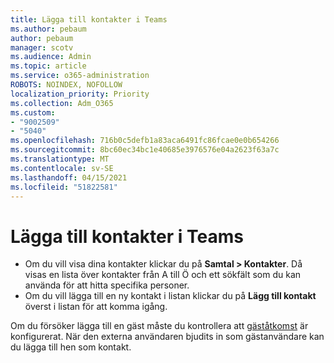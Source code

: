 ```yaml
---
title: Lägga till kontakter i Teams
ms.author: pebaum
author: pebaum
manager: scotv
ms.audience: Admin
ms.topic: article
ms.service: o365-administration
ROBOTS: NOINDEX, NOFOLLOW
localization_priority: Priority
ms.collection: Adm_O365
ms.custom:
- "9002509"
- "5040"
ms.openlocfilehash: 716b0c5defb1a83aca6491fc86fcae0e0b654266
ms.sourcegitcommit: 8bc60ec34bc1e40685e3976576e04a2623f63a7c
ms.translationtype: MT
ms.contentlocale: sv-SE
ms.lasthandoff: 04/15/2021
ms.locfileid: "51822581"
---
```

# <a name="add-contacts-in-teams"></a>Lägga till kontakter i Teams

- Om du vill visa dina kontakter klickar du på **Samtal > Kontakter**. Då visas en lista över kontakter från A till Ö och ett sökfält som du kan använda för att hitta specifika personer. 
- Om du vill lägga till en ny kontakt i listan klickar du på **Lägg till kontakt** överst i listan för att komma igång.

Om du försöker lägga till en gäst måste du kontrollera att [gäståtkomst](https://docs.microsoft.com/microsoftteams/set-up-guests) är konfigurerat. När den externa användaren bjudits in som gästanvändare kan du lägga till hen som kontakt.
